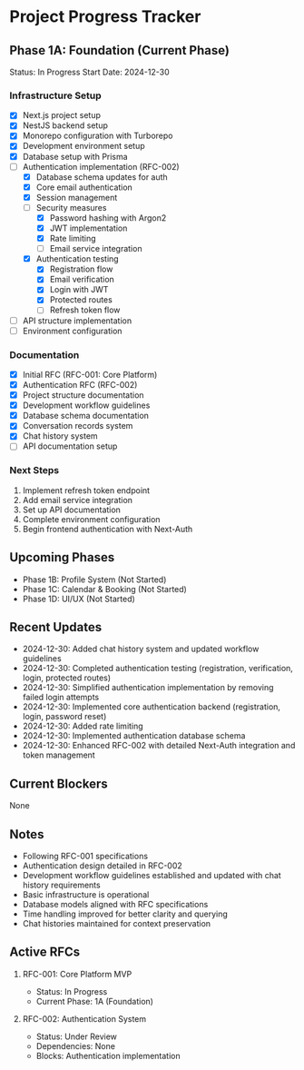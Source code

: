 # Project Progress Tracker

## Phase 1A: Foundation (Current Phase)
Status: In Progress
Start Date: 2024-12-30

### Infrastructure Setup
- [x] Next.js project setup
- [x] NestJS backend setup
- [x] Monorepo configuration with Turborepo
- [x] Development environment setup
- [x] Database setup with Prisma
- [ ] Authentication implementation (RFC-002)
  - [x] Database schema updates for auth
  - [x] Core email authentication
  - [x] Session management
  - [ ] Security measures
    - [x] Password hashing with Argon2
    - [x] JWT implementation
    - [x] Rate limiting
    - [ ] Email service integration
  - [x] Authentication testing
    - [x] Registration flow
    - [x] Email verification
    - [x] Login with JWT
    - [x] Protected routes
    - [ ] Refresh token flow
- [ ] API structure implementation
- [ ] Environment configuration

### Documentation
- [x] Initial RFC (RFC-001: Core Platform)
- [x] Authentication RFC (RFC-002)
- [x] Project structure documentation
- [x] Development workflow guidelines
- [x] Database schema documentation
- [x] Conversation records system
- [x] Chat history system
- [ ] API documentation setup

### Next Steps
1. Implement refresh token endpoint
2. Add email service integration
3. Set up API documentation
4. Complete environment configuration
5. Begin frontend authentication with Next-Auth

## Upcoming Phases
- Phase 1B: Profile System (Not Started)
- Phase 1C: Calendar & Booking (Not Started)
- Phase 1D: UI/UX (Not Started)

## Recent Updates
- 2024-12-30: Added chat history system and updated workflow guidelines
- 2024-12-30: Completed authentication testing (registration, verification, login, protected routes)
- 2024-12-30: Simplified authentication implementation by removing failed login attempts
- 2024-12-30: Implemented core authentication backend (registration, login, password reset)
- 2024-12-30: Added rate limiting
- 2024-12-30: Implemented authentication database schema
- 2024-12-30: Enhanced RFC-002 with detailed Next-Auth integration and token management

## Current Blockers
None

## Notes
- Following RFC-001 specifications
- Authentication design detailed in RFC-002
- Development workflow guidelines established and updated with chat history requirements
- Basic infrastructure is operational
- Database models aligned with RFC specifications
- Time handling improved for better clarity and querying
- Chat histories maintained for context preservation

## Active RFCs
1. RFC-001: Core Platform MVP
   - Status: In Progress
   - Current Phase: 1A (Foundation)
   
2. RFC-002: Authentication System
   - Status: Under Review
   - Dependencies: None
   - Blocks: Authentication implementation 